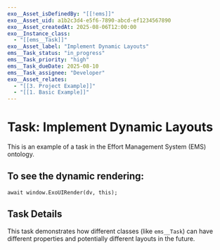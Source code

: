 ```yaml
---
exo__Asset_isDefinedBy: "[[!ems]]"
exo__Asset_uid: a1b2c3d4-e5f6-7890-abcd-ef1234567890
exo__Asset_createdAt: 2025-08-06T12:00:00
exo__Instance_class:
  - "[[ems__Task]]"
exo__Asset_label: "Implement Dynamic Layouts"
ems__Task_status: "in_progress"
ems__Task_priority: "high"
ems__Task_dueDate: 2025-08-10
ems__Task_assignee: "Developer"
exo__Asset_relates:
  - "[[3. Project Example]]"
  - "[[1. Basic Example]]"
---
```


# Task: Implement Dynamic Layouts

This is an example of a task in the Effort Management System (EMS) ontology.

## To see the dynamic rendering:

```dataviewjs
await window.ExoUIRender(dv, this);
```

## Task Details

This task demonstrates how different classes (like `ems__Task`) can have different properties and potentially different layouts in the future.